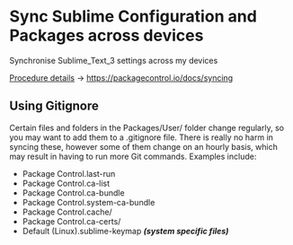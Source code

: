 # Sync Sublime Configuration and Packages across devices
Synchronise Sublime_Text_3 settings across my devices 

[Procedure details](https://packagecontrol.io/docs/syncing) -> https://packagecontrol.io/docs/syncing
 
## Using Gitignore

Certain files and folders in the Packages/User/ folder change regularly, so you may want to add them to a .gitignore file. There is really no harm in syncing these, however some of them change on an hourly basis, which may result in having to run more Git commands. Examples include:

* Package Control.last-run
* Package Control.ca-list
* Package Control.ca-bundle
* Package Control.system-ca-bundle
* Package Control.cache/
* Package Control.ca-certs/
* Default (Linux).sublime-keymap **_(system specific files)_**
